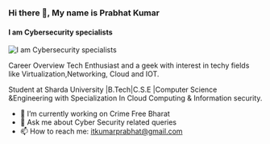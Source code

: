 
### Hi there 👋, My name is Prabhat Kumar
#### I am Cybersecurity specialists
![I am Cybersecurity specialists](https://github-readme-stats.vercel.app/api?username=prabhatkumar-debug&show_icons=true&theme=radical)

Career Overview
Tech Enthusiast and a geek with interest in techy fields like Virtualization,Networking, Cloud and IOT.

Student at Sharda University |B.Tech|C.S.E |Computer Science &Engineering with Specialization In Cloud Computing & Information security.

- 🔭 I’m currently working on Crime Free Bharat 
- 💬 Ask me about Cyber Security related queries 
- 📫 How to reach me: itkumarprabhat@gmail.com 





